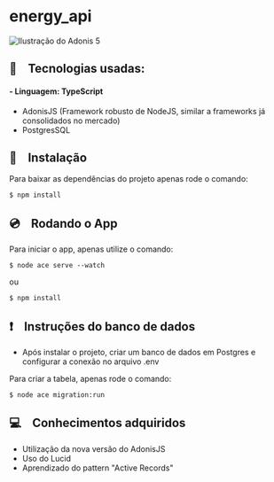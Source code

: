 # energy_api

![Ilustração do Adonis 5](https://res.cloudinary.com/mezie/image/upload/v1588872552/AdonisJS_5_from_scratch_qepsja.png)
<br/>

## 🎸 &nbsp;&nbsp; Tecnologias usadas: 

#### - Linguagem: TypeScript
- AdonisJS (Framework robusto de NodeJS, similar a frameworks já consolidados no mercado)
- PostgresSQL

## 💾 &nbsp;&nbsp; Instalação
Para baixar as dependências do projeto apenas rode o comando:

    $ npm install
    
## 💿 &nbsp;&nbsp; Rodando o App
Para iniciar o app, apenas utilize o comando:

    $ node ace serve --watch
ou

    $ npm install
     
## ❗️  &nbsp;&nbsp; Instruções do banco de dados
- Após instalar o projeto, criar um banco de dados em Postgres e configurar a conexão no arquivo .env

Para criar a tabela, apenas rode o comando:

    $ node ace migration:run


## 💻 &nbsp;&nbsp; Conhecimentos adquiridos

- Utilização da nova versão do AdonisJS
- Uso do Lucid
- Aprendizado do pattern "Active Records"
